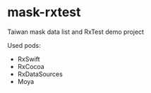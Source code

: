 # mask-rxtest
Taiwan mask data list and RxTest demo project

Used pods:
- RxSwift
- RxCocoa
- RxDataSources
- Moya
